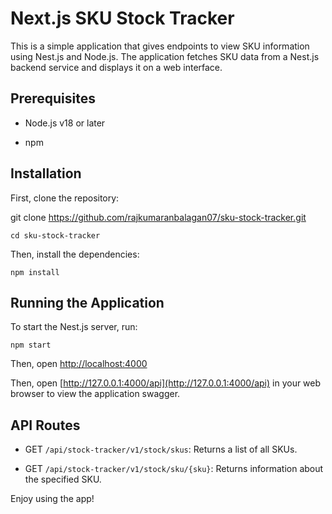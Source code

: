 # Next.js SKU Stock Tracker

This is a simple application that gives endpoints to view SKU information using Nest.js and Node.js. The application fetches SKU data from a Nest.js backend service and displays it on a web interface.

## Prerequisites

- Node.js v18 or later

- npm

## Installation

First, clone the repository:

git clone https://github.com/rajkumaranbalagan07/sku-stock-tracker.git

    cd sku-stock-tracker

Then, install the dependencies:

    npm install

## Running the Application

To start the Nest.js server, run:

    npm start

Then, open [http://localhost:4000](http://localhost:4000)

Then, open [http://127.0.0.1:4000/api](http://127.0.0.1:4000/api) in your web browser to view the application swagger.

## API Routes

- GET `/api/stock-tracker/v1/stock/skus`: Returns a list of all SKUs.

- GET `/api/stock-tracker/v1/stock/sku/{sku}`: Returns information about the specified SKU.

Enjoy using the app!
